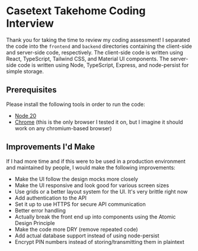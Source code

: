 # Casetext Takehome Coding Interview
Thank you for taking the time to review my coding assessment! I separated the code into the `frontend` and `backend` directories containing the client-side and server-side code, respectively. The client-side code is written using React, TypeScript, Tailwind CSS, and Material UI components. The server-side code is written using Node, TypeScript, Express, and node-persist for simple storage.

## Prerequisites
Please install the following tools in order to run the code:
* [Node 20](https://nodejs.org/en)
* [Chrome](https://www.google.com/chrome/) (this is the only browser I tested it on, but I imagine it should work on any chromium-based browser)

## Improvements I'd Make
If I had more time and if this were to be used in a production environment and maintained by people, I would make the following improvements:
* Make the UI follow the design mocks more closely
* Make the UI responsive and look good for various screen sizes
* Use grids or a better layout system for the UI. It's very brittle right now
* Add authentication to the API
* Set it up to use HTTPS for secure API communication
* Better error handling
* Actually break the front end up into components using the Atomic Design Principle
* Make the code more DRY (remove repeated code)
* Add actual database support instead of using node-persist
* Encrypt PIN numbers instead of storing/transmitting them in plaintext